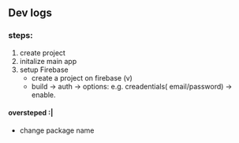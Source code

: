 ## Dev logs

### steps:
 1. create project
 2. initalize main app
 3. setup Firebase
    - create a project on firebase (v)
    - build -> auth -> options: e.g. creadentials( email/password) -> enable.

 #### oversteped :|
  - change package name